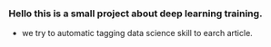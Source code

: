 ### Hello this is a small project about deep learning training. 

* we try to automatic tagging data science skill to earch article.
